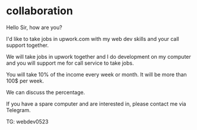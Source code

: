 # collaboration

Hello Sir, how are you?

I'd like to take jobs in upwork.com with my web dev skills and your call support together.

We will take jobs in upwork together and I do development on my computer and you will support me for call service to take jobs.

You will take 10% of the income every week or month. It will be more than 100$ per week.

We can discuss the percentage.

If you have a spare computer and are interested in, please contact me via Telegram.

TG: webdev0523
